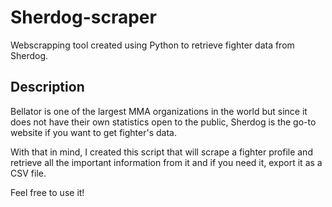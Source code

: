 # Sherdog-scraper
Webscrapping tool created using Python to retrieve fighter data from Sherdog.

##   Description

Bellator is one of the largest MMA organizations in the world but since it does not have their own statistics open to the public, Sherdog is the go-to website if you want to get fighter's data.

With that in mind, I created this script that will scrape a fighter profile and retrieve all the important information from it and if you need it, export it as a CSV file.

Feel free to use it!
